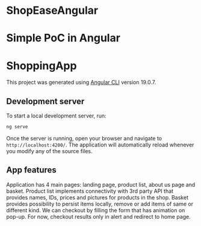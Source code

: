 # ShopEaseAngular
Simple PoC in Angular
=======
# ShoppingApp

This project was generated using [Angular CLI](https://github.com/angular/angular-cli) version 19.0.7.

## Development server

To start a local development server, run:

```bash
ng serve
```

Once the server is running, open your browser and navigate to `http://localhost:4200/`. The application will automatically reload whenever you modify any of the source files.

## App features

Application has 4 main pages: landing page, product list, about us page and basket. Product list implements
connectivity with 3rd party API that provides names, IDs, prices and pictures for products in the shop. Basket
provides possibility to persist items locally, remove or add items of same or different kind. We can checkout 
by filling the form that has animation on pop-up. For now, checkout results only in alert and redirect to home page.
